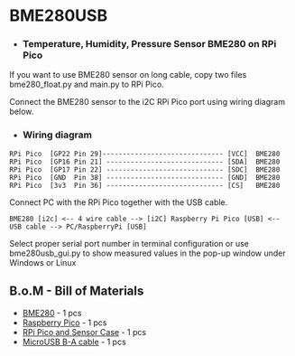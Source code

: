 # BME280USB

- ### Temperature, Humidity, Pressure Sensor BME280 on RPi Pico
If you want to use BME280 sensor on long cable, copy two files bme280_float.py and main.py to RPi Pico.

Connect the BME280 sensor to the i2C RPi Pico port using wiring diagram below.

 - ### Wiring diagram
```
RPi Pico  [GP22 Pin 29]------------------------------ [VCC]  BME280
RPi Pico  [GP16 Pin 21] ----------------------------- [SDA]  BME280
RPi Pico  [GP17 Pin 22] ----------------------------- [SDC]  BME280
RPi Pico  [GND  Pin 38] ----------------------------- [GND]  BME280
RPi Pico  [3v3  Pin 36] ----------------------------- [CS]   BME280
```
Connect PC with the RPi Pico together with the USB cable.
```
BME280 [i2c] <-- 4 wire cable --> [i2C] Raspberry Pi Pico [USB] <-- USB cable --> PC/RaspberryPi [USB]
```

Select proper serial port number in terminal configuration or use bme280usb_gui.py to show measured values in the pop-up window under Windows or Linux


## B.o.M - Bill of Materials

* [BME280](https://botland.store/multifunctional-sensors/13463-bme-humidity-temperature-and-pressure-sensor-i2cspi-33v5v-waveshare-15231.html) - 1 pcs
* [Raspberry Pico](https://botland.store/raspberry-pi-pico-modules-and-kits/18767-raspberry-pi-pico-rp2040-arm-cortex-m0-0617588405587.html) - 1 pcs
* [RPi Pico and Sensor Case](https://www.tme.eu/pl/en/details/pp73g/enclosures-for-alarms-and-sensors/supertronic/) - 1 pcs
* [MicroUSB B-A cable](https://botland.store/usb-20-cables/6417-microusb-b-a-cable-in-white-braid-esperanza-eb181w-2m-5901299920107.html) - 1 pcs
